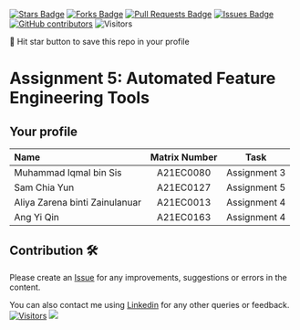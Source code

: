 <a href="https://github.com/drshahizan/Python_EDA/stargazers"><img src="https://img.shields.io/github/stars/drshahizan/Python_EDA" alt="Stars Badge"/></a>
<a href="https://github.com/drshahizan/Python_EDA/network/members"><img src="https://img.shields.io/github/forks/drshahizan/Python_EDA" alt="Forks Badge"/></a>
<a href="https://github.com/drshahizan/Python_EDA/pulls"><img src="https://img.shields.io/github/issues-pr/drshahizan/Python_EDA" alt="Pull Requests Badge"/></a>
<a href="https://github.com/drshahizan/Python_EDA/issues"><img src="https://img.shields.io/github/issues/drshahizan/Python_EDA" alt="Issues Badge"/></a>
<a href="https://github.com/drshahizan/Python_EDA/graphs/contributors"><img alt="GitHub contributors" src="https://img.shields.io/github/contributors/drshahizan/Python_EDA?color=2b9348"></a>
![Visitors](https://api.visitorbadge.io/api/visitors?path=https%3A%2F%2Fgithub.com%2Fdrshahizan%2FPython_EDA&labelColor=%23d9e3f0&countColor=%23697689&style=flat)

🌟 Hit star button to save this repo in your profile

# Assignment 5: Automated Feature Engineering Tools

## Your profile

| Name                                     | Matrix Number | Task |
| :---------------------------------------- | :-------------: | :-------------:
|Muhammad Iqmal bin Sis | A21EC0080     | Assignment 3
|Sam Chia Yun   |A21EC0127 | Assignment 5
|Aliya Zarena binti Zainulanuar | A21EC0013 |  Assignment 4
|Ang Yi Qin  | A21EC0163  |  Assignment 4



## Contribution 🛠️
Please create an [Issue](https://github.com/drshahizan/Python_EDA/issues) for any improvements, suggestions or errors in the content.

You can also contact me using [Linkedin](https://www.linkedin.com/in/drshahizan/) for any other queries or feedback.
[![Visitors](https://api.visitorbadge.io/api/visitors?path=https%3A%2F%2Fgithub.com%2Fdrshahizan&labelColor=%23697689&countColor=%23555555&style=plastic)](https://visitorbadge.io/status?path=https%3A%2F%2Fgithub.com%2Fdrshahizan)
![](https://hit.yhype.me/github/profile?user_id=81284918)

